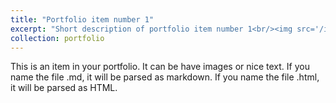 ```yaml
---
title: "Portfolio item number 1"
excerpt: "Short description of portfolio item number 1<br/><img src='/images/som_data_transform2.png'>"
collection: portfolio
---
```


This is an item in your portfolio. It can be have images or nice text. If you name the file .md, it will be parsed as markdown. If you name the file .html, it will be parsed as HTML. 
